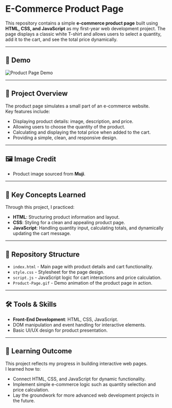 # E-Commerce Product Page

This repository contains a simple **e-commerce product page** built using **HTML, CSS, and JavaScript** as my first-year web development project. The page displays a classic white T-shirt and allows users to select a quantity, add it to the cart, and see the total price dynamically.

---

## 📸 Demo
![Product Page Demo]([Product-Page.gif](https://github.com/stephennguye/Ecommerce-Product-Page/blob/main/Product%20Page.gif))

---

## 📘 Project Overview
The product page simulates a small part of an e-commerce website.  
Key features include:
- Displaying product details: image, description, and price.
- Allowing users to choose the quantity of the product.
- Calculating and displaying the total price when added to the cart.
- Providing a simple, clean, and responsive design.

---

## 🖼 Image Credit
- Product image sourced from **Muji**.

---

## 🧠 Key Concepts Learned
Through this project, I practiced:
- **HTML**: Structuring product information and layout.
- **CSS**: Styling for a clean and appealing product page.
- **JavaScript**: Handling quantity input, calculating totals, and dynamically updating the cart message.

---

## 📂 Repository Structure
- `index.html` - Main page with product details and cart functionality.
- `style.css` - Stylesheet for the page design.
- `script.js` - JavaScript logic for cart interactions and price calculation.
- `Product-Page.gif` - Demo animation of the product page in action.

---

## 🛠 Tools & Skills
- **Front-End Development**: HTML, CSS, JavaScript.
- DOM manipulation and event handling for interactive elements.
- Basic UI/UX design for product presentation.

---

## 🚀 Learning Outcome
This project reflects my progress in building interactive web pages.  
I learned how to:
- Connect HTML, CSS, and JavaScript for dynamic functionality.
- Implement simple e-commerce logic such as quantity selection and price calculation.
- Lay the groundwork for more advanced web development projects in the future.
